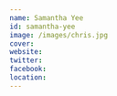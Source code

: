 ```yaml
---
name: Samantha Yee
id: samantha-yee
image: /images/chris.jpg
cover:
website:
twitter: 
facebook:
location: 
---
```

